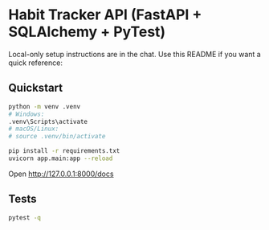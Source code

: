 # Habit Tracker API (FastAPI + SQLAlchemy + PyTest)

Local-only setup instructions are in the chat. Use this README if you want a quick reference:

## Quickstart
```bash
python -m venv .venv
# Windows:
.venv\Scripts\activate
# macOS/Linux:
# source .venv/bin/activate

pip install -r requirements.txt
uvicorn app.main:app --reload
```

Open http://127.0.0.1:8000/docs

## Tests
```bash
pytest -q
```